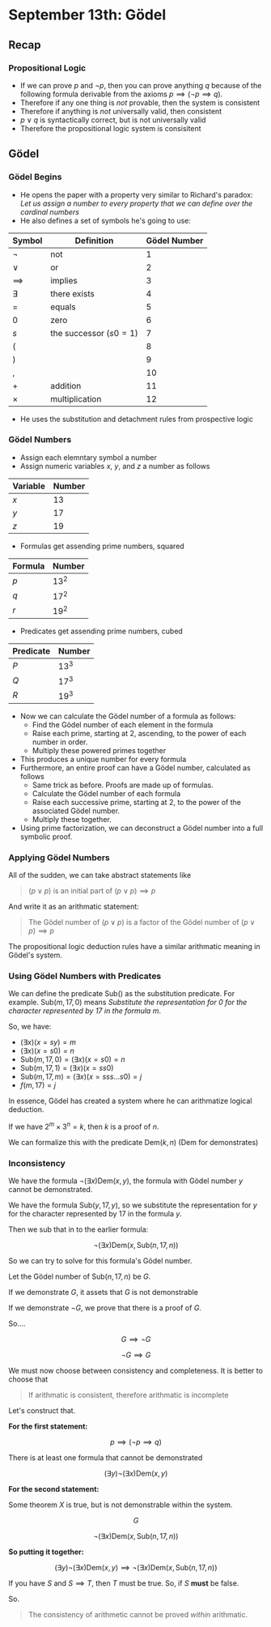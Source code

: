 # September 13th: Gödel

## Recap

### Propositional Logic

* If we can prove $p$ and $\lnot p$, then you can prove anything $q$ because of the following formula derivable from the axioms $p \implies (\lnot p \implies q)$.
* Therefore if any one thing is *not* provable, then the system is consistent
* Therefore if anything is *not* universally valid, then consistent
* $p \lor q$ is syntactically correct, but is not universally valid
* Therefore the propositional logic system is consisitent

## Gödel

### Gödel Begins

* He opens the paper with a property very similar to Richard's paradox: *Let us assign a number to every property that we can define over the cardinal numbers*
* He also defines a set of symbols he's going to use:

Symbol | Definition | Gödel Number
---        | ---                      | ---
$\lnot$    | not                      | 1
$\lor$     | or                       | 2
$\implies$ | implies                  | 3
$\exists$  | there exists             | 4
$=$        | equals                   | 5
$0$        | zero                     | 6
$s$        | the successor ($s0 = 1$) | 7
$($        |                          | 8
$)$        |                          | 9
$,$        |                          | 10
$+$        | addition                 | 11
$\times$   | multiplication           | 12

 * He uses the substitution and detachment rules from prospective logic

### Gödel Numbers

* Assign each elemntary symbol a number
* Assign numeric variables $x$, $y$, and $z$ a number as follows

Variable | Number
--- | ---
$x$ | $13$
$y$ | $17$
$z$ | $19$

* Formulas get assending prime numbers, squared

Formula | Number
---     | ---
$p$     | $13^2$
$q$     | $17^2$
$r$     | $19^2$

* Predicates get assending prime numbers, cubed

Predicate | Number
---       | ---
$P$       | $13^3$
$Q$       | $17^3$
$R$       | $19^3$

* Now we can calculate the Gödel number of a formula as follows:
  * Find the Gödel number of each element in the formula
  * Raise each prime, starting at 2, ascending, to the power of each number in order.
  * Multiply these powered primes together
* This produces a unique number for every formula
* Furthermore, an entire proof can have a Gödel number, calculated as follows
  * Same trick as before. Proofs are made up of formulas.
  * Calculate the Gödel number of each formula
  * Raise each successive prime, starting at 2, to the power of the associated Gödel number.
  * Multiply these together.
* Using prime factorization, we can deconstruct a Gödel number into a full symbolic proof.

### Applying Gödel Numbers

All of the sudden, we can take abstract statements like

> $(p \lor p)$ is an initial part of $(p \lor p) \implies p$

And write it as an arithmatic statement: 

> The Gödel number of $(p \lor p)$ is a factor of the Gödel number of $(p \lor p) \implies p$

The propositional logic deduction rules have a similar arithmatic meaning in Gödel's system.

### Using Gödel Numbers with Predicates

We can define the predicate $\text{Sub}()$ as the substitution predicate. For example. $\text{Sub}(m, 17, 0)$ means *Substitute the representation for $0$ for the character represented by $17$ in the formula $m$*.

So, we have:

* $(\exists x) (x = sy) = m$
* $(\exists x) (x = s0) = n$
* $\text{Sub}(m, 17, 0) = (\exists x) (x = s0) = n$
* $\text{Sub}(m, 17, 1) = (\exists x) (x = ss0)$
* $\text{Sub}(m, 17, m) = (\exists x) (x = sss...s0) = j$
* $f(m, 17) = j$

In essence, Gödel has created a system where he can arithmatize logical deduction.

If we have $2^m \times 3^n = k$, then $k$ is a proof of $n$. 

We can formalize this with the predicate $\text{Dem}(k, n)$ ($\text{Dem}$ for demonstrates)

### Inconsistency

We have the formula $\lnot (\exists x) \text{Dem}(x, y)$, the formula with Gödel number $y$ cannot be demonstrated.

We have the formula $\text{Sub}(y, 17, y)$, so we substitute the representation for $y$ for the character represented by $17$ in the formula $y$.

Then we sub that in to the earlier formula: 

$$\lnot (\exists x)\text{Dem}(x, \text{Sub}(n, 17, n))$$

So we can try to solve for this formula's Gödel number.

Let the Gödel number of $\text{Sub}(n, 17, n)$ be $G$.

If we demonstrate $G$, it assets that $G$ is not demonstrable

If we demonstrate $\lnot G$, we prove that there is a proof of $G$.

So.... 

$$G \implies \lnot G$$

$$\lnot G \implies G$$

We must now choose between consistency and completeness. It is better to choose that 

> If arithmatic is consistent, therefore arithmatic is incomplete

Let's construct that.

**For the first statement:**

$$p \implies (\lnot p \implies q)$$

There is at least one formula that cannot be demonstrated

$$(\exists y) \lnot (\exists x) \text{Dem}(x, y)$$

**For the second statement:**

Some theorem $X$ is true, but is not demonstrable within the system.

$$G$$

$$\lnot (\exists x) \text{Dem}(x, \text{Sub}(n, 17, n))$$

**So putting it together:**

$$(\exists y) \lnot (\exists x) \text{Dem}(x, y) \implies \lnot (\exists x) \text{Dem}(x, \text{Sub}(n, 17, n))$$

If you have $S$ and $S \implies T$, then $T$ must be true. So, if $S$ **must** be false.

So.

> The consistency of arithmetic cannot be proved *within* arithmatic.

